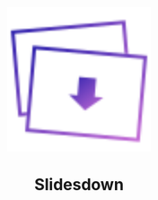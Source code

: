 <p align="center"><img src="./src/components/Logo/logo.svg" width="256"></p>

<h1 align="center">Slidesdown</h1>
